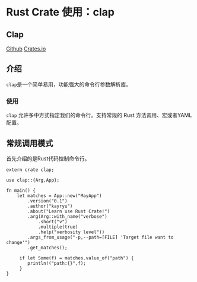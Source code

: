 # Rust Crate 使用：clap

## **Clap**

[Github](https://link.zhihu.com/?target=https%3A//github.com/clap-rs/clap)
[Crates.io](https://link.zhihu.com/?target=https%3A//crates.io/crates/clap)

## **介绍**

`clap`是一个简单易用，功能强大的命令行参数解析库。

### 使用

`clap` 允许多中方式指定我们的命令行。支持常规的 Rust 方法调用、宏或者YAML配置。

## **常规调用模式**

首先介绍的是Rust代码控制命令行。

```
extern crate clap;

use clap::{Arg,App};

fn main() {
	let matches = App::new("MayApp")
		.version("0.1")
		.author("kayryu")
		.about("Learn use Rust Crate!")
		.arg(Arg::with_name("verbose")
			.short("v")
			.multiple(true)
			.help("verbosity level"))
        .args_from_usage("-p,--path=[FILE] 'Target file want to change'")
        .get_matches();
        
     if let Some(f) = matches.value_of("path") {
     	println!("path:{}",f);
     }
}
```

